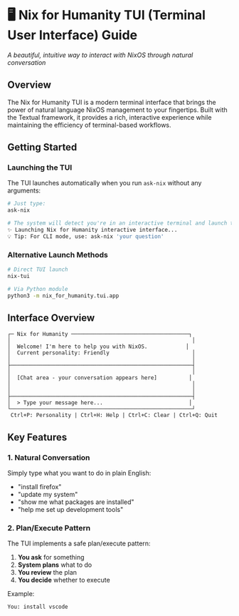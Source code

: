 # 🖥️ Nix for Humanity TUI (Terminal User Interface) Guide

*A beautiful, intuitive way to interact with NixOS through natural conversation*

## Overview

The Nix for Humanity TUI is a modern terminal interface that brings the power of natural language NixOS management to your fingertips. Built with the Textual framework, it provides a rich, interactive experience while maintaining the efficiency of terminal-based workflows.

## Getting Started

### Launching the TUI

The TUI launches automatically when you run `ask-nix` without any arguments:

```bash
# Just type:
ask-nix

# The system will detect you're in an interactive terminal and launch the TUI
✨ Launching Nix for Humanity interactive interface...
💡 Tip: For CLI mode, use: ask-nix 'your question'
```

### Alternative Launch Methods

```bash
# Direct TUI launch
nix-tui

# Via Python module
python3 -m nix_for_humanity.tui.app
```

## Interface Overview

```
┌─ Nix for Humanity ─────────────────────────────────────┐
│                                                         │
│  Welcome! I'm here to help you with NixOS.            │
│  Current personality: Friendly                          │
│                                                         │
├─────────────────────────────────────────────────────────┤
│                                                         │
│  [Chat area - your conversation appears here]          │
│                                                         │
│                                                         │
├─────────────────────────────────────────────────────────┤
│  > Type your message here...                           │
└─────────────────────────────────────────────────────────┘
 Ctrl+P: Personality | Ctrl+H: Help | Ctrl+C: Clear | Ctrl+Q: Quit
```

## Key Features

### 1. Natural Conversation
Simply type what you want to do in plain English:
- "install firefox"
- "update my system"
- "show me what packages are installed"
- "help me set up development tools"

### 2. Plan/Execute Pattern
The TUI implements a safe plan/execute pattern:
1. **You ask** for something
2. **System plans** what to do
3. **You review** the plan
4. **You decide** whether to execute

Example:
```
You: install vscode